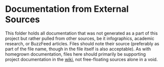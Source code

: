 # Documentation from External Sources

This folder holds all documentation that was not generated as a part of this project but rather pulled from other sources, be it infographics, academic research, or BuzzFeed articles. Files should note their source (preferably as part of the file name, though in the file itself is also acceptable). As with homegrown documentation, files here should primarily be supporting project documentation in the [wiki](https://github.com/codeforboston/clean-slate/wiki), not free-floating sources alone in a void.
